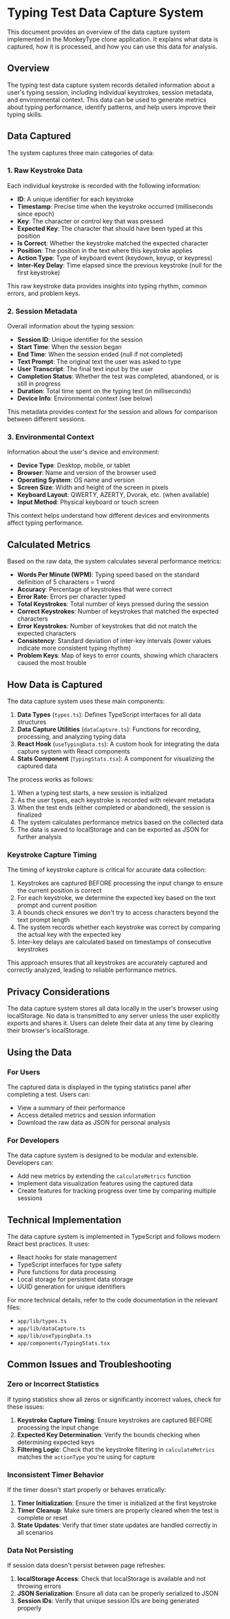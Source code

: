 # Typing Test Data Capture System

This document provides an overview of the data capture system implemented in the MonkeyType clone application. It explains what data is captured, how it is processed, and how you can use this data for analysis.

## Overview

The typing test data capture system records detailed information about a user's typing session, including individual keystrokes, session metadata, and environmental context. This data can be used to generate metrics about typing performance, identify patterns, and help users improve their typing skills.

## Data Captured

The system captures three main categories of data:

### 1. Raw Keystroke Data

Each individual keystroke is recorded with the following information:

- **ID**: A unique identifier for each keystroke
- **Timestamp**: Precise time when the keystroke occurred (milliseconds since epoch)
- **Key**: The character or control key that was pressed
- **Expected Key**: The character that should have been typed at this position
- **Is Correct**: Whether the keystroke matched the expected character
- **Position**: The position in the text where this keystroke applies
- **Action Type**: Type of keyboard event (keydown, keyup, or keypress)
- **Inter-Key Delay**: Time elapsed since the previous keystroke (null for the first keystroke)

This raw keystroke data provides insights into typing rhythm, common errors, and problem keys.

### 2. Session Metadata

Overall information about the typing session:

- **Session ID**: Unique identifier for the session
- **Start Time**: When the session began
- **End Time**: When the session ended (null if not completed)
- **Text Prompt**: The original text the user was asked to type
- **User Transcript**: The final text input by the user
- **Completion Status**: Whether the test was completed, abandoned, or is still in progress
- **Duration**: Total time spent on the typing test (in milliseconds)
- **Device Info**: Environmental context (see below)

This metadata provides context for the session and allows for comparison between different sessions.

### 3. Environmental Context

Information about the user's device and environment:

- **Device Type**: Desktop, mobile, or tablet
- **Browser**: Name and version of the browser used
- **Operating System**: OS name and version
- **Screen Size**: Width and height of the screen in pixels
- **Keyboard Layout**: QWERTY, AZERTY, Dvorak, etc. (when available)
- **Input Method**: Physical keyboard or touch screen

This context helps understand how different devices and environments affect typing performance.

## Calculated Metrics

Based on the raw data, the system calculates several performance metrics:

- **Words Per Minute (WPM)**: Typing speed based on the standard definition of 5 characters = 1 word
- **Accuracy**: Percentage of keystrokes that were correct
- **Error Rate**: Errors per character typed
- **Total Keystrokes**: Total number of keys pressed during the session
- **Correct Keystrokes**: Number of keystrokes that matched the expected characters
- **Error Keystrokes**: Number of keystrokes that did not match the expected characters
- **Consistency**: Standard deviation of inter-key intervals (lower values indicate more consistent typing rhythm)
- **Problem Keys**: Map of keys to error counts, showing which characters caused the most trouble

## How Data is Captured

The data capture system uses these main components:

1. **Data Types** (`types.ts`): Defines TypeScript interfaces for all data structures
2. **Data Capture Utilities** (`dataCapture.ts`): Functions for recording, processing, and analyzing typing data
3. **React Hook** (`useTypingData.ts`): A custom hook for integrating the data capture system with React components
4. **Stats Component** (`TypingStats.tsx`): A component for visualizing the captured data

The process works as follows:

1. When a typing test starts, a new session is initialized
2. As the user types, each keystroke is recorded with relevant metadata
3. When the test ends (either completed or abandoned), the session is finalized
4. The system calculates performance metrics based on the collected data
5. The data is saved to localStorage and can be exported as JSON for further analysis

### Keystroke Capture Timing

The timing of keystroke capture is critical for accurate data collection:

1. Keystrokes are captured BEFORE processing the input change to ensure the current position is correct
2. For each keystroke, we determine the expected key based on the text prompt and current position
3. A bounds check ensures we don't try to access characters beyond the text prompt length
4. The system records whether each keystroke was correct by comparing the actual key with the expected key
5. Inter-key delays are calculated based on timestamps of consecutive keystrokes

This approach ensures that all keystrokes are accurately captured and correctly analyzed, leading to reliable performance metrics.

## Privacy Considerations

The data capture system stores all data locally in the user's browser using localStorage. No data is transmitted to any server unless the user explicitly exports and shares it. Users can delete their data at any time by clearing their browser's localStorage.

## Using the Data

### For Users

The captured data is displayed in the typing statistics panel after completing a test. Users can:

- View a summary of their performance
- Access detailed metrics and session information
- Download the raw data as JSON for personal analysis

### For Developers

The data capture system is designed to be modular and extensible. Developers can:

- Add new metrics by extending the `calculateMetrics` function
- Implement data visualization features using the captured data
- Create features for tracking progress over time by comparing multiple sessions

## Technical Implementation

The data capture system is implemented in TypeScript and follows modern React best practices. It uses:

- React hooks for state management
- TypeScript interfaces for type safety
- Pure functions for data processing
- Local storage for persistent data storage
- UUID generation for unique identifiers

For more technical details, refer to the code documentation in the relevant files:

- `app/lib/types.ts`
- `app/lib/dataCapture.ts`
- `app/lib/useTypingData.ts`
- `app/components/TypingStats.tsx`

## Common Issues and Troubleshooting

### Zero or Incorrect Statistics

If typing statistics show all zeros or significantly incorrect values, check for these issues:

1. **Keystroke Capture Timing**: Ensure keystrokes are captured BEFORE processing the input change
2. **Expected Key Determination**: Verify the bounds checking when determining expected keys
3. **Filtering Logic**: Check that the keystroke filtering in `calculateMetrics` matches the `actionType` you're using for capture

### Inconsistent Timer Behavior

If the timer doesn't start properly or behaves erratically:

1. **Timer Initialization**: Ensure the timer is initialized at the first keystroke
2. **Timer Cleanup**: Make sure timers are properly cleared when the test is complete or reset
3. **State Updates**: Verify that timer state updates are handled correctly in all scenarios

### Data Not Persisting

If session data doesn't persist between page refreshes:

1. **localStorage Access**: Check that localStorage is available and not throwing errors
2. **JSON Serialization**: Ensure all data can be properly serialized to JSON
3. **Session IDs**: Verify that unique session IDs are being generated properly 